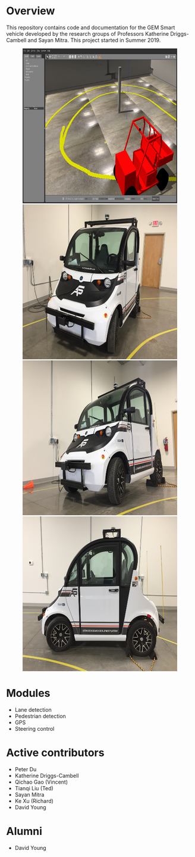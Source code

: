 # Overview

This repository contains code and documentation for the GEM Smart vehicle 
developed by the research groups of Professors Katherine Driggs-Cambell and 
Sayan Mitra. This project started in Summer 2019.

<p float="left" align="center">
  <img src="assets/highbay4.png" width="416" height="416"/>
  <img src="assets/Gem-isometric.JPG" width="416" height="416"/>
  <img src="assets/GEM-isometric-down.JPG" width="416" height="416"/>
  <img src="assets/GEM-profile.JPG" width="416" height="416"/>
</p>

# Modules
 * Lane detection
 * Pedestrian detection
 * GPS
 * Steering control 
 
# Active contributors
 * Peter Du
 * Katherine Driggs-Cambell
 * Qichao Gao (Vincent)
 * Tianqi Liu (Ted)
 * Sayan Mitra
 * Ke Xu (Richard)
 * David Young

# Alumni
 * David Young
